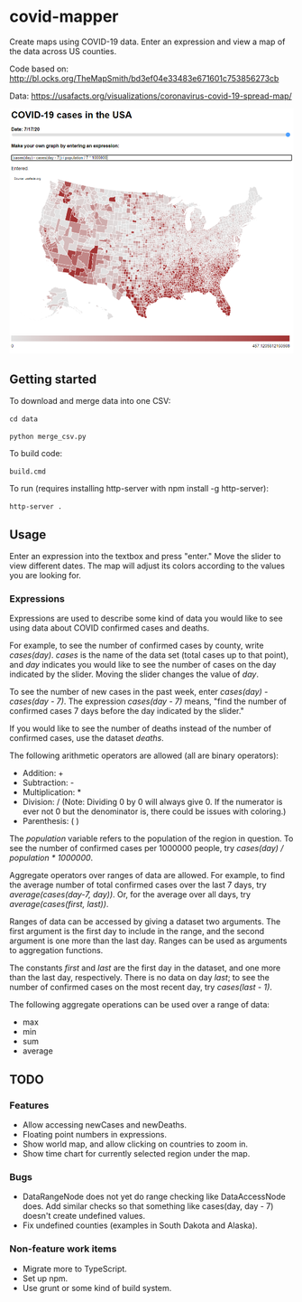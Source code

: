 # covid-mapper

Create maps using COVID-19 data. Enter an expression and view a map of the data across US counties.

Code based on: http://bl.ocks.org/TheMapSmith/bd3ef04e33483e671601c753856273cb

Data: https://usafacts.org/visualizations/coronavirus-covid-19-spread-map/

![Map of covid cases](./usamap.png)

## Getting started

To download and merge data into one CSV:

`cd data`

`python merge_csv.py`

To build code:

`build.cmd`

To run (requires installing http-server with npm install -g http-server):

`http-server .`

## Usage

Enter an expression into the textbox and press "enter." Move the slider to view different dates. The map will adjust its colors according to the values you are looking for.

### Expressions

Expressions are used to describe some kind of data you would like to see using data about COVID confirmed cases and deaths. 

For example, to see the number of confirmed cases by county, write *cases(day)*. *cases* is the name of the data set (total cases up to that point), and *day* indicates you would like to see the number of cases on the day indicated by the slider. Moving the slider changes the value of *day*.

To see the number of new cases in the past week, enter *cases(day) - cases(day - 7)*. The expression *cases(day - 7)* means, "find the number of confirmed cases 7 days before the day indicated by the slider."

If you would like to see the number of deaths instead of the number of confirmed cases, use the dataset *deaths*.

The following arithmetic operators are allowed (all are binary operators):
* Addition: +
* Subtraction: -
* Multiplication: *
* Division: / (Note: Dividing 0 by 0 will always give 0. If the numerator is ever not 0 but the denominator is, there could be issues with coloring.)
* Parenthesis: ( )

The *population* variable refers to the population of the region in question. To see the number of confirmed cases per 1000000 people, try *cases(day) / population * 1000000*. 

Aggregate operators over ranges of data are allowed. For example, to find the average number of total confirmed cases over the last 7 days, try *average(cases(day-7, day))*. Or, for the average over all days, try *average(cases(first, last))*. 

Ranges of data can be accessed by giving a dataset two arguments. The first argument is the first day to include in the range, and the second argument is one more than the last day. Ranges can be used as arguments to aggregation functions.

The constants *first* and *last* are the first day in the dataset, and one more than the last day, respectively. There is no data on day *last*; to see the number of confirmed cases on the most recent day, try *cases(last - 1)*.

The following aggregate operations can be used over a range of data:
* max
* min
* sum
* average

## TODO 

### Features
* Allow accessing newCases and newDeaths.
* Floating point numbers in expressions.
* Show world map, and allow clicking on countries to zoom in.
* Show time chart for currently selected region under the map.

### Bugs
* DataRangeNode does not yet do range checking like DataAccessNode does. Add similar checks so that something like cases(day, day - 7) doesn't create undefined values.
* Fix undefined counties (examples in South Dakota and Alaska).

### Non-feature work items
* Migrate more to TypeScript.
* Set up npm.
* Use grunt or some kind of build system.